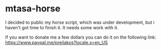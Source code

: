 # mtasa-horse
I decided to public my horse script, which was under development, but i haven't got time to finish it. It needs some work with it. 

If you want to donate me a few dollars you can do it on the following link: https://www.paypal.me/preilakos?locale.x=en_US
